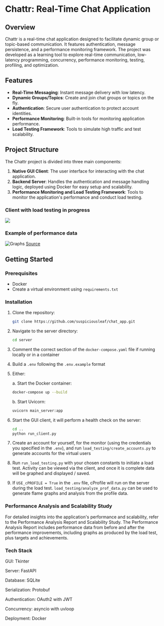 # Chattr: Real-Time Chat Application

## Overview  
Chattr is a real-time chat application designed to facilitate dynamic group or topic-based communication. It features authentication, message persistence, and a performance monitoring framework. The project was developed as a learning tool to explore real-time communication, low-latency programming, concurrency, performance monitoring, testing, profiling, and optimization.

## Features  
- **Real-Time Messaging**: Instant message delivery with low latency.  
- **Dynamic Groups/Topics**: Create and join chat groups or topics on the fly.  
- **Authentication**: Secure user authentication to protect account identities.  
- **Performance Monitoring**: Built-in tools for monitoring application performance.  
- **Load Testing Framework**: Tools to simulate high traffic and test scalability.  

## Project Structure  
The Chattr project is divided into three main components:  
1. **Native GUI Client**: The user interface for interacting with the chat application.  
2. **Backend Server**: Handles the authentication and message handling logic, deployed using Docker for easy setup and scalability.  
3. **Performance Monitoring and Load Testing Framework**: Tools to monitor the application's performance and conduct load testing.  

### Client with load testing in progress
![](demo.gif)

### Example of performance data
 ![Graphs](https://i.imgur.com/JRoV4dQ.png)
 [Source](https://i.imgur.com/JRoV4dQ.png)

## Getting Started  
### Prerequisites  
- Docker  
- Create a virtual environment using `requirements.txt`

### Installation  
1. Clone the repository:  
   ```bash
   git clone https://github.com/suspiciousleaf/chat_app.git
   ```
2. Navigate to the server directory:
   ```bash
   cd server
   ```
3. Comment the correct section of the `docker-compose.yaml` file if running locally or in a container
4. Build a `.env` following the `.env.example` format
5. Either:
   
   a. Start the Docker container:
      ```bash
      docker-compose up --build
      ```
   b. Start Uvicorn:
      ```bash
      uvicorn main_server:app
      ```
6. Start the GUI client, it will perform a health check on the server:
   ```bash
   cd ..
   python run_client.py
   ```
7. Create an account for yourself, for the monitor (using the credentials you specified in the `.env`), and run `load_testing/create_accounts.py` to generate accounts for the virtual users
8. Run `run_load_testing.py` with your chosen constants to initiate a load test. Activity can be viewed via the client, and once it is complete data will be graphed and displayed / saved.
9.  If `USE_cPROFILE = True` in the `.env` file, cProfile will run on the server during the load test. `load_testing/analyze_prof_data.py` can be used to generate flame graphs and analysis from the profile data.

### Performance Analysis and Scalability Study
For detailed insights into the application's performance and scalability, refer to the Performance Analysis Report and Scalability Study. The Performance Analysis Report includes performance data from before and after the performance improvements, including graphs as produced by the load test, plus targets and achievements. 

### Tech Stack

GUI: Tkinter

Server: FastAPI

Database: SQLite

Serialization: Protobuf

Authentication: OAuth2 with JWT

Concurrency: asyncio with uvloop

Deployment: Docker
